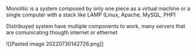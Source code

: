 Monolitic is a system composed by only one piece as a virtual machine or a single computer with a stack like LAMP (Linux, Apache, MySQL, PHP)

Distribuyed system have multiple components to work, many servers that are comunicating thougth internet or ethernet


![[Pasted image 20220730142726.png]]